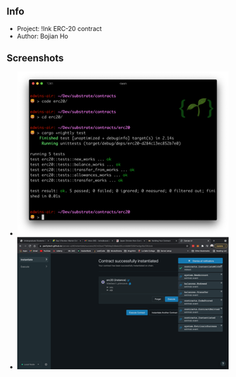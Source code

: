 ## Info
- Project: !Ink ERC-20 contract
- Author: Bojian Ho

## Screenshots
- ![alt text](./test_results.png)
- ![alt text](./deploy_results.png)